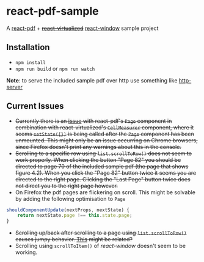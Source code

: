 # react-pdf-sample
A [react-pdf](https://github.com/wojtekmaj/react-pdf) + ~~[react-virtualized](https://github.com/bvaughn/react-virtualized)~~ [react-window](https://github.com/bvaughn/react-window) sample project

## Installation
- `npm install`
- `npm run build` or `npm run watch`

**Note**: to serve the included sample pdf over http use something like [http-server](https://github.com/indexzero/http-server)

## Current Issues
- ~~Currently there is an [issue](https://github.com/wojtekmaj/react-pdf/issues/49) with react-pdf's `Page` component in combination with react-virtualized's `CellMeasurer` component, where it seems `setState({})` is being called after the `Page` component has been unmounted. This might only be an issue occurring on Chrome browsers, since Firefox doesn't print any warnings about this in the console.~~
- ~~Scrolling to a specific row using `list.scrollToRow()` does not seem to work properly. When clicking the button "Page 82" you should be directed to page 70 of the included sample pdf (the page that shows figure 4.2). When you click the "Page 82" button twice it seems you are directed to the right page. Clicking the "Last Page" button twice does not direct you to the right page however.~~
- On Firefox the pdf pages are flickering on scroll. This might be solvable by adding the following optimisation to `Page`
```javascript
shouldComponentUpdate(nextProps, nextState) {
    return nextState.page !== this.state.page;
}
```
- ~~Scrolling up/back after scrolling to a page using `list.scrollToRow()` causes jumpy behavior. [This](https://github.com/bvaughn/react-virtualized/issues/610) might be related?~~
- Scrolling using `scrollToItem()` of _react-window_ doesn't seem to be working.
